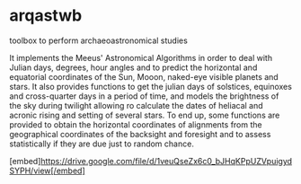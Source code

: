 # arqastwb
toolbox to perform archaeoastronomical studies

It implements the Meeus' Astronomical Algorithms in order to deal with Julian days, degrees, hour angles and to predict the horizontal and equatorial coordinates of the Sun, Mooon, naked-eye visible planets and stars. It also provides functions to get the julian days of solstices, equinoxes and cross-quarter days in a period of time, and models the brightness of the sky during twilight allowing ro calculate the dates of heliacal and acronic rising and setting of several stars. To end up, some functions are provided to obtain the horizontal coordinates of alignments from the geographical coordinates of the backsight and foresight and to assess statistically if they are due just to random chance.

[embed]https://drive.google.com/file/d/1veuQseZx6c0_bJHqKPpUZVpuigydSYPH/view[/embed]
